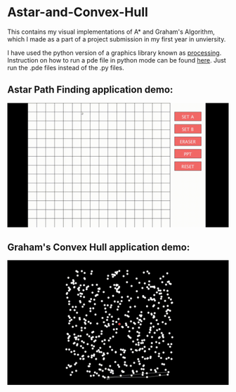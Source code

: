 # Astar-and-Convex-Hull
This contains my visual implementations of A* and Graham's Algorithm, which I made as a part of a project submission in my first year in unviersity.

I have used the python version of a graphics library known as <a href="https://processing.org/">processing</a>. Instruction on how to run a pde file in python mode can be found <a href="https://py.processing.org/tutorials/command-line/">here</a>. Just run the .pde files instead of the .py files.

## Astar Path Finding application demo:
![](https://github.com/sahej-dev/Astar-and-Convex-Hull/blob/main/gifs/astar.gif)

## Graham's Convex Hull application demo:
![](https://github.com/sahej-dev/Astar-and-Convex-Hull/blob/main/gifs/graham.gif)
